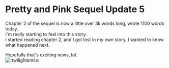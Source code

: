 # Pretty and Pink Sequel Update 5

Chapter 2 of the sequel is now a little over 3k words long, wrote 1100 words today.  
I'm really starting to feel into this story.  
I started reading chapter 2, and I got lost in my own story, I wanted to know what happened next.

Hopefully that's exciting news, lol.  
![:twilightsmile:](../../ponies/emotes/twilightsmile.png)
